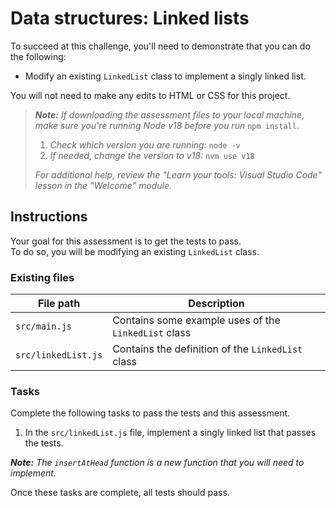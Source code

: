 # Data structures: Linked lists

To succeed at this challenge, you'll need to demonstrate that you can do the following:

- Modify an existing `LinkedList` class to implement a singly linked list.

You will not need to make any edits to HTML or CSS for this project.

> _**Note:** If downloading the assessment files to your local machine, make sure you're running Node v18 before you run_ `npm install`.
> 
> 1. _Check which version you are running:_ `node -v`
> 2. _If needed, change the version to v18:_ `nvm use v18`
> 
> _For additional help, review the "Learn your tools: Visual Studio Code" lesson in the "Welcome" module._

## Instructions

Your goal for this assessment is to get the tests to pass.  
To do so, you will be modifying an existing `LinkedList` class.

### Existing files

|File path|Description|
|---|---|
|`src/main.js`|Contains some example uses of the `LinkedList` class|
|`src/linkedList.js`|Contains the definition of the `LinkedList` class|

### Tasks

Complete the following tasks to pass the tests and this assessment.

1. In the `src/linkedList.js` file, implement a singly linked list that passes the tests.

_**Note:** The `insertAtHead` function is a new function that you will need to implement._

Once these tasks are complete, all tests should pass.